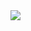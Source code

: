 <a>
  <img align="center" src="https://github-readme-stats.vercel.app/api/top-langs/?username=coremedic&layout=compact&show_icons=true&theme=github_dark_dimmed" />
</a>
